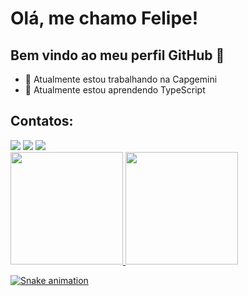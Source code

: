 # Olá, me chamo Felipe! 
## Bem vindo ao meu perfil GitHub 👋
- 🔭 Atualmente estou trabalhando na Capgemini
- 🌱 Atualmente estou aprendendo TypeScript 


## Contatos:
<div>
<a href="https://www.instagram.com/felipson007/" target="_blank"><img loading="lazy" src="https://img.shields.io/badge/-Instagram-%23E4405F?style=for-the-badge&logo=instagram&logoColor=white" target="_blank"></a>
<a href = "felipe.s.souza@outlook.com.br"><img loading="lazy" src="https://img.shields.io/badge/Gmail-D14836?style=for-the-badge&logo=gmail&logoColor=white" target="_blank"></a>
<a href="https://www.linkedin.com/in/felipe-silva-de-souza/" target="_blank"><img loading="lazy" src="https://img.shields.io/badge/-LinkedIn-%230077B5?style=for-the-badge&logo=linkedin&logoColor=white" target="_blank"></a>   
</div>

<div>
<a href="https://github.com/Felipson007">
<img loading="lazy" height="180em" src="https://github-readme-stats.vercel.app/api/top-langs/?felipson007&layout=compact&langs_count=7&theme=dracula"/>
<img loading="lazy" height="180em" src="https://github-readme-stats.vercel.app/api?felipson007&show_icons=true&theme=dracula&include_all_commits=true&count_private=true"/>
</div>


![Snake animation](https://github.com/Felipson007/Felipson007/blob/output/github-contribution-grid-snake.svg)
